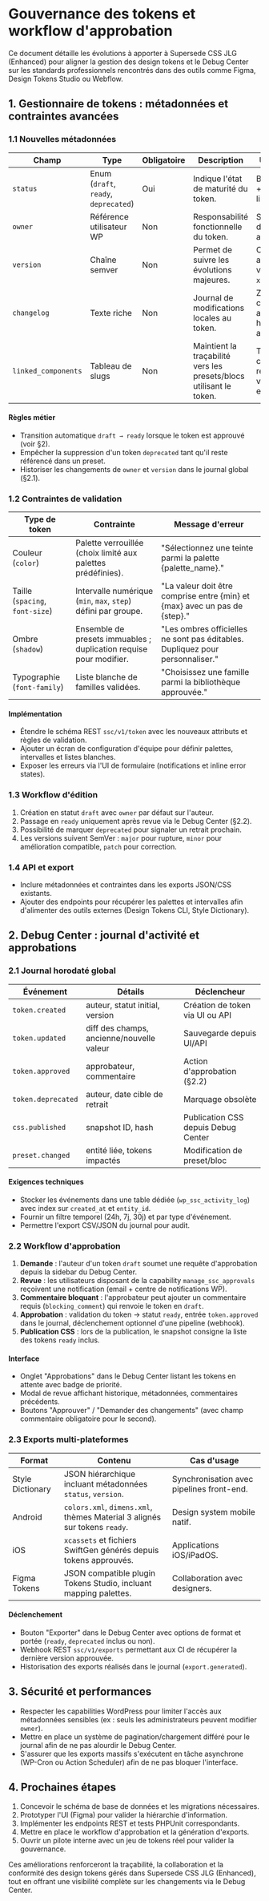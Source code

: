 # Gouvernance des tokens et workflow d'approbation

Ce document détaille les évolutions à apporter à Supersede CSS JLG (Enhanced) pour aligner la gestion des design tokens et le Debug Center sur les standards professionnels rencontrés dans des outils comme Figma, Design Tokens Studio ou Webflow.

## 1. Gestionnaire de tokens : métadonnées et contraintes avancées

### 1.1 Nouvelles métadonnées

| Champ | Type | Obligatoire | Description | UI proposée |
| --- | --- | --- | --- | --- |
| `status` | Enum (`draft`, `ready`, `deprecated`) | Oui | Indique l'état de maturité du token. | Badge coloré + filtre dans la liste.
| `owner` | Référence utilisateur WP | Non | Responsabilité fonctionnelle du token. | Sélecteur d'utilisateur + avatar.
| `version` | Chaîne semver | Non | Permet de suivre les évolutions majeures. | Champ texte avec validation `x.y.z`.
| `changelog` | Texte riche | Non | Journal de modifications locales au token. | Zone commentaires avec horodatage automatique.
| `linked_components` | Tableau de slugs | Non | Maintient la traçabilité vers les presets/blocs utilisant le token. | Tags cliquables renvoyant vers les entités liées.

#### Règles métier
- Transition automatique `draft → ready` lorsque le token est approuvé (voir §2).
- Empêcher la suppression d'un token `deprecated` tant qu'il reste référencé dans un preset.
- Historiser les changements de `owner` et `version` dans le journal global (§2.1).

### 1.2 Contraintes de validation

| Type de token | Contrainte | Message d'erreur |
| --- | --- | --- |
| Couleur (`color`) | Palette verrouillée (choix limité aux palettes prédéfinies). | "Sélectionnez une teinte parmi la palette {palette_name}." |
| Taille (`spacing`, `font-size`) | Intervalle numérique (`min`, `max`, `step`) défini par groupe. | "La valeur doit être comprise entre {min} et {max} avec un pas de {step}." |
| Ombre (`shadow`) | Ensemble de presets immuables ; duplication requise pour modifier. | "Les ombres officielles ne sont pas éditables. Dupliquez pour personnaliser." |
| Typographie (`font-family`) | Liste blanche de familles validées. | "Choisissez une famille parmi la bibliothèque approuvée." |

#### Implémentation
- Étendre le schéma REST `ssc/v1/token` avec les nouveaux attributs et règles de validation.
- Ajouter un écran de configuration d'équipe pour définir palettes, intervalles et listes blanches.
- Exposer les erreurs via l'UI de formulaire (notifications et inline error states).

### 1.3 Workflow d'édition

1. Création en statut `draft` avec `owner` par défaut sur l'auteur.
2. Passage en `ready` uniquement après revue via le Debug Center (§2.2).
3. Possibilité de marquer `deprecated` pour signaler un retrait prochain.
4. Les versions suivent SemVer : `major` pour rupture, `minor` pour amélioration compatible, `patch` pour correction.

### 1.4 API et export
- Inclure métadonnées et contraintes dans les exports JSON/CSS existants.
- Ajouter des endpoints pour récupérer les palettes et intervalles afin d'alimenter des outils externes (Design Tokens CLI, Style Dictionary).

## 2. Debug Center : journal d'activité et approbations

### 2.1 Journal horodaté global

| Événement | Détails | Déclencheur |
| --- | --- | --- |
| `token.created` | auteur, statut initial, version | Création de token via UI ou API |
| `token.updated` | diff des champs, ancienne/nouvelle valeur | Sauvegarde depuis UI/API |
| `token.approved` | approbateur, commentaire | Action d'approbation (§2.2) |
| `token.deprecated` | auteur, date cible de retrait | Marquage obsolète |
| `css.published` | snapshot ID, hash | Publication CSS depuis Debug Center |
| `preset.changed` | entité liée, tokens impactés | Modification de preset/bloc |

#### Exigences techniques
- Stocker les événements dans une table dédiée (`wp_ssc_activity_log`) avec index sur `created_at` et `entity_id`.
- Fournir un filtre temporel (24h, 7j, 30j) et par type d'événement.
- Permettre l'export CSV/JSON du journal pour audit.

### 2.2 Workflow d'approbation

1. **Demande** : l'auteur d'un token `draft` soumet une requête d'approbation depuis la sidebar du Debug Center.
2. **Revue** : les utilisateurs disposant de la capability `manage_ssc_approvals` reçoivent une notification (email + centre de notifications WP).
3. **Commentaire bloquant** : l'approbateur peut ajouter un commentaire requis (`blocking_comment`) qui renvoie le token en `draft`.
4. **Approbation** : validation du token → statut `ready`, entrée `token.approved` dans le journal, déclenchement optionnel d'une pipeline (webhook).
5. **Publication CSS** : lors de la publication, le snapshot consigne la liste des tokens `ready` inclus.

#### Interface
- Onglet "Approbations" dans le Debug Center listant les tokens en attente avec badge de priorité.
- Modal de revue affichant historique, métadonnées, commentaires précédents.
- Boutons "Approuver" / "Demander des changements" (avec champ commentaire obligatoire pour le second).

### 2.3 Exports multi-plateformes

| Format | Contenu | Cas d'usage |
| --- | --- | --- |
| Style Dictionary | JSON hiérarchique incluant métadonnées `status`, `version`. | Synchronisation avec pipelines front-end.
| Android | `colors.xml`, `dimens.xml`, thèmes Material 3 alignés sur tokens `ready`. | Design system mobile natif.
| iOS | `xcassets` et fichiers SwiftGen générés depuis tokens approuvés. | Applications iOS/iPadOS.
| Figma Tokens | JSON compatible plugin Tokens Studio, incluant mapping palettes. | Collaboration avec designers.

#### Déclenchement
- Bouton "Exporter" dans le Debug Center avec options de format et portée (`ready`, `deprecated` inclus ou non).
- Webhook REST `ssc/v1/exports` permettant aux CI de récupérer la dernière version approuvée.
- Historisation des exports réalisés dans le journal (`export.generated`).

## 3. Sécurité et performances

- Respecter les capabilities WordPress pour limiter l'accès aux métadonnées sensibles (ex : seuls les administrateurs peuvent modifier `owner`).
- Mettre en place un système de pagination/chargement différé pour le journal afin de ne pas alourdir le Debug Center.
- S'assurer que les exports massifs s'exécutent en tâche asynchrone (WP-Cron ou Action Scheduler) afin de ne pas bloquer l'interface.

## 4. Prochaines étapes

1. Concevoir le schéma de base de données et les migrations nécessaires.
2. Prototyper l'UI (Figma) pour valider la hiérarchie d'information.
3. Implémenter les endpoints REST et tests PHPUnit correspondants.
4. Mettre en place le workflow d'approbation et la génération d'exports.
5. Ouvrir un pilote interne avec un jeu de tokens réel pour valider la gouvernance.

Ces améliorations renforceront la traçabilité, la collaboration et la conformité des design tokens gérés dans Supersede CSS JLG (Enhanced), tout en offrant une visibilité complète sur les changements via le Debug Center.
